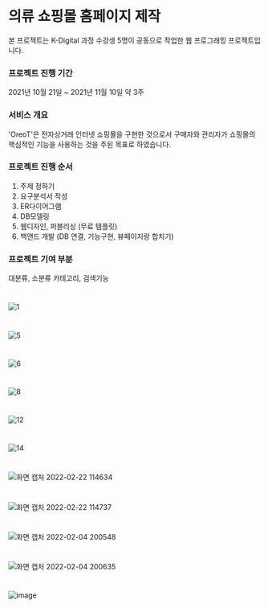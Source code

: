 # 의류 쇼핑몰 홈페이지 제작
본 프로젝트는 K-Digital 과정 수강생 5명이 공동으로 작업한 웹 프로그래밍 프로젝트입니다.

### 프로젝트 진행 기간
2021년 10월 21일 ~ 2021년 11월 10일 약 3주

### 서비스 개요
'OreoT'은 전자상거래 인터넷 쇼핑몰을 구현한 것으로서 구매자와 관리자가 쇼핑몰의 핵심적인 기능을 사용하는 것을 주된 목표로 하였습니다.

### 프로젝트 진행 순서
1. 주제 정하기
2. 요구분석서 작성
3. ER다이어그램
4. DB모델링
5. 웹디자인, 퍼블리싱 (무료 템플릿)
6. 백앤드 개발 (DB 연결, 기능구현, 뷰페이지랑 합치기)

### 프로젝트 기여 부분
대분류, 소분류 카테고리, 검색기능

#

![1](https://user-images.githubusercontent.com/83121895/149434418-8aa1abd4-10b9-458f-9bd8-4ca376865e2b.png)
#
![5](https://user-images.githubusercontent.com/83121895/149434436-5c1500af-fb83-4be5-9e29-bc7797cd2e48.png)
#
![6](https://user-images.githubusercontent.com/83121895/149434440-c19fd069-01ec-468f-8ae8-ef6f500e2bd5.png)
#
![8](https://user-images.githubusercontent.com/83121895/149434449-bd694d89-5ecf-4a45-9893-42d2cca6068b.png)
#
![12](https://user-images.githubusercontent.com/83121895/149434461-5906741c-17f4-4c34-b253-2bd1fa703f01.png)
#
![14](https://user-images.githubusercontent.com/83121895/149434476-d26da106-c0c4-4dd4-9fca-2cdc888786e5.png)
#
![화면 캡처 2022-02-22 114634](https://user-images.githubusercontent.com/83121895/155053993-a1c56999-b242-4304-aa64-8e0efeb87bba.jpg)
#
![화면 캡처 2022-02-22 114737](https://user-images.githubusercontent.com/83121895/155054014-651bc7c8-d221-4911-8eb0-1acba34e031b.jpg)
#
![화면 캡처 2022-02-04 200548](https://user-images.githubusercontent.com/83121895/152520053-818c6d26-3d43-4be7-ae7d-535c5cab90c7.png)
#
![화면 캡처 2022-02-04 200635](https://user-images.githubusercontent.com/83121895/152520090-7384ebc4-2fc2-45a4-a571-5b2fbc4b8306.png)
#
![image](https://user-images.githubusercontent.com/83121895/152521783-bd192d2f-5620-4052-9a20-f8b7e292a70d.png)
